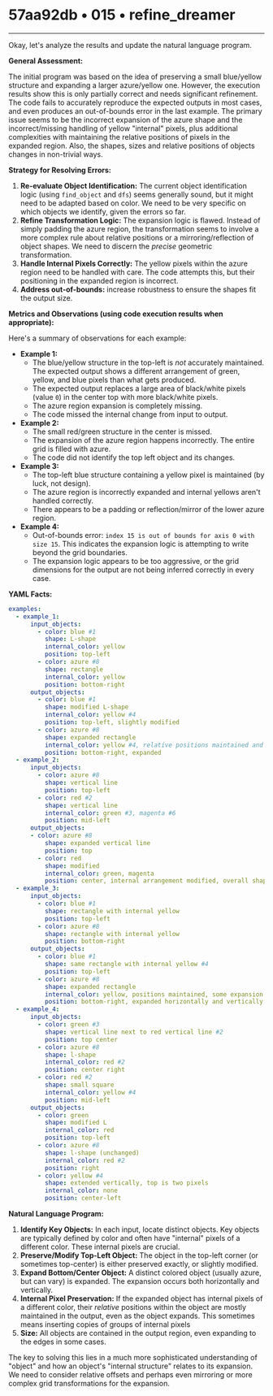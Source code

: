 # 57aa92db • 015 • refine_dreamer

---
Okay, let's analyze the results and update the natural language program.

**General Assessment:**

The initial program was based on the idea of preserving a small blue/yellow structure and expanding a larger azure/yellow one. However, the execution results show this is only partially correct and needs significant refinement. The code fails to accurately reproduce the expected outputs in most cases, and even produces an out-of-bounds error in the last example. The primary issue seems to be the incorrect expansion of the azure shape and the incorrect/missing handling of yellow "internal" pixels, plus additional complexities with maintaining the relative positions of pixels in the expanded region. Also, the shapes, sizes and relative positions of objects changes in non-trivial ways.

**Strategy for Resolving Errors:**

1.  **Re-evaluate Object Identification:** The current object identification logic (using `find_object` and `dfs`) seems generally sound, but it might need to be adapted based on color. We need to be very specific on which objects we identify, given the errors so far.
2.  **Refine Transformation Logic:** The expansion logic is flawed. Instead of simply padding the azure region, the transformation seems to involve a more complex rule about relative positions or a mirroring/reflection of object shapes. We need to discern the *precise* geometric transformation.
3.  **Handle Internal Pixels Correctly:** The yellow pixels within the azure region need to be handled with care. The code attempts this, but their positioning in the expanded region is incorrect.
4. **Address out-of-bounds:** increase robustness to ensure the shapes fit the output size.

**Metrics and Observations (using code execution results when appropriate):**

Here's a summary of observations for each example:

*   **Example 1:**
    *   The blue/yellow structure in the top-left is *not* accurately maintained. The expected output shows a different arrangement of green, yellow, and blue pixels than what gets produced.
    *   The expected output replaces a large area of black/white pixels (value `0`) in the center top with more black/white pixels.
    *   The azure region expansion is completely missing.
    *   The code missed the internal change from input to output.
*   **Example 2:**
    *   The small red/green structure in the center is missed.
    *   The expansion of the azure region happens incorrectly. The entire grid is filled with azure.
    *   The code did not identify the top left object and its changes.
*   **Example 3:**
    *   The top-left blue structure containing a yellow pixel is maintained (by luck, not design).
    *   The azure region is incorrectly expanded and internal yellows aren't handled correctly.
    *    There appears to be a padding or reflection/mirror of the lower azure region.
*   **Example 4:**
    *   Out-of-bounds error: `index 15 is out of bounds for axis 0 with size 15`. This indicates the expansion logic is attempting to write beyond the grid boundaries.
    *   The expansion logic appears to be too aggressive, or the grid dimensions for the output are not being inferred correctly in every case.

**YAML Facts:**

```yaml
examples:
  - example_1:
      input_objects:
        - color: blue #1
          shape: L-shape
          internal_color: yellow
          position: top-left
        - color: azure #8
          shape: rectangle
          internal_color: yellow
          position: bottom-right
      output_objects:
        - color: blue #1
          shape: modified L-shape
          internal_color: yellow #4
          position: top-left, slightly modified
        - color: azure #8
          shape: expanded rectangle
          internal_color: yellow #4, relative positions maintained and extended
          position: bottom-right, expanded
  - example_2:
      input_objects:
        - color: azure #8
          shape: vertical line
          position: top-left
        - color: red #2
          shape: vertical line
          internal_color: green #3, magenta #6
          position: mid-left
      output_objects:
      - color: azure #8
          shape: expanded vertical line
          position: top
        - color: red
          shape: modified
          internal_color: green, magenta
          position: center, internal arrangement modified, overall shape extended downwards
  - example_3:
      input_objects:
        - color: blue #1
          shape: rectangle with internal yellow
          position: top-left
        - color: azure #8
          shape: rectangle with internal yellow
          position: bottom-right
      output_objects:
        - color: blue #1
          shape: same rectangle with internal yellow #4
          position: top-left
        - color: azure #8
          shape: expanded rectangle
          internal_color: yellow, positions maintained, some expansion of yellow pixels
          position: bottom-right, expanded horizontally and vertically, maintaining a 'padding' of empty space
  - example_4:
      input_objects:
        - color: green #3
          shape: vertical line next to red vertical line #2
          position: top center
        - color: azure #8
          shape: l-shape
          internal_color: red #2
          position: center right
        - color: red #2
          shape: small square
          internal_color: yellow #4
          position: mid-left
      output_objects:
        - color: green
          shape: modified L
          internal_color: red
          position: top-left
        - color: azure #8
          shape: l-shape (unchanged)
          internal_color: red #2
          position: right
        - color: yellow #4
          shape: extended vertically, top is two pixels
          internal_color: none
          position: center-left
```

**Natural Language Program:**

1.  **Identify Key Objects:** In each input, locate distinct objects. Key objects are typically defined by color and often have "internal" pixels of a different color. These internal pixels are crucial.
2.  **Preserve/Modify Top-Left Object:** The object in the top-left corner (or sometimes top-center) is either preserved exactly, or slightly modified.
3. **Expand Bottom/Center Object:** A distinct colored object (usually azure, but can vary) is expanded. The expansion occurs both horizontally and vertically.
4.  **Internal Pixel Preservation:** If the expanded object has internal pixels of a different color, their *relative* positions within the object are mostly maintained in the output, even as the object expands. This sometimes means inserting copies of groups of internal pixels
5. **Size:** All objects are contained in the output region, even expanding to the edges in some cases.

The key to solving this lies in a much more sophisticated understanding of "object" and how an object's "internal structure" relates to its expansion. We need to consider relative offsets and perhaps even mirroring or more complex grid transformations for the expansion.

